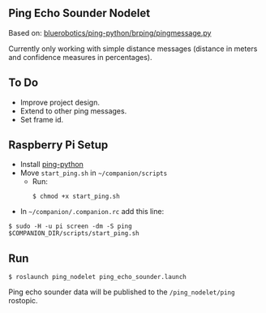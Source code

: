 ## Ping Echo Sounder Nodelet
Based on: [bluerobotics/ping-python/brping/pingmessage.py](https://github.com/bluerobotics/ping-python/blob/master/brping/pingmessage.py)

Currently only working with simple distance messages (distance in meters and confidence measures in percentages).

## To Do
* Improve project design.
* Extend to other ping messages.
* Set frame id.

## Raspberry Pi Setup
* Install [ping-python](https://github.com/bluerobotics/ping-python)
* Move `start_ping.sh` in `~/companion/scripts`
  * Run:
    ``` console
    $ chmod +x start_ping.sh
    ```
* In `~/companion/.companion.rc` add this line:
``` console
$ sudo -H -u pi screen -dm -S ping $COMPANION_DIR/scripts/start_ping.sh
```

## Run
``` console
$ roslaunch ping_nodelet ping_echo_sounder.launch
```

Ping echo sounder data will be published to the `/ping_nodelet/ping` rostopic.
